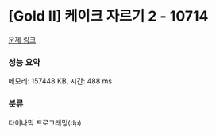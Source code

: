 # [Gold II] 케이크 자르기 2 - 10714 

[문제 링크](https://www.acmicpc.net/problem/10714) 

### 성능 요약

메모리: 157448 KB, 시간: 488 ms

### 분류

다이나믹 프로그래밍(dp)

